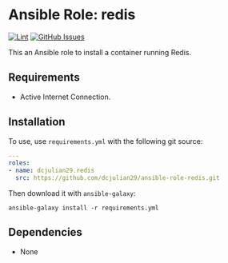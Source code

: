 # Ansible Role: redis

[![Lint](https://github.com/dcjulian29/ansible-role-redis/actions/workflows/lint.yml/badge.svg)](https://github.com/dcjulian29/ansible-role-redis/actions/workflows/lint.yml) [![GitHub Issues](https://img.shields.io/github/issues-raw/dcjulian29/ansible-role-redis.svg)](https://github.com/dcjulian29/ansible-role-redis/issues)

This an Ansible role to install a container running Redis.

## Requirements

- Active Internet Connection.

## Installation

To use, use `requirements.yml` with the following git source:

```yaml
---
roles:
- name: dcjulian29.redis
  src: https://github.com/dcjulian29/ansible-role-redis.git
  ```

Then download it with `ansible-galaxy`:

```shell
ansible-galaxy install -r requirements.yml
```

## Dependencies

- None
